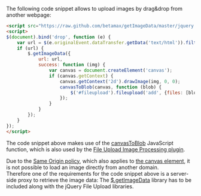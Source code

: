 The following code snippet allows to upload images by drag&drop from another webpage:

```html
<script src="https://raw.github.com/betamax/getImageData/master/jquery.getimagedata.min.js"></script>
<script>
$(document).bind('drop', function (e) {
    var url = $(e.originalEvent.dataTransfer.getData('text/html')).filter('img').attr('src');
    if (url) {
        $.getImageData({
            url: url,
            success: function (img) {
                var canvas = document.createElement('canvas');
                if (canvas.getContext) {
                    canvas.getContext('2d').drawImage(img, 0, 0);
                    canvasToBlob(canvas, function (blob) {
                        $('#fileupload').fileupload('add', {files: [blob]});
                    });
                }
            }
        });
    }
});
</script>
```

The code snippet above makes use of the [canvasToBlob](https://github.com/blueimp/JavaScript-Canvas-to-Blob/blob/master/canvas-to-blob.js) JavaScript function, which is also used by the [File Upload Image Processing plugin](https://github.com/blueimp/jQuery-File-Upload/blob/master/js/jquery.fileupload-ip.js).

Due to the [Same Origin policy](http://en.wikipedia.org/wiki/Same_origin_policy), which also applies to [the canvas element](http://www.whatwg.org/specs/web-apps/current-work/multipage/the-canvas-element.html#security-with-canvas-elements), it is not possible to load an image directly from another domain.  
Therefore one of the requirements for the code snippet above is a server-side proxy to retrieve the image data: The [$.getImageData](http://www.maxnov.com/getimagedata/) library has to be included along with the jQuery File Upload libraries.